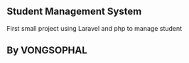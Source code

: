 ## Student Management System

First small project using Laravel and php to manage student

## By VONGSOPHAL
